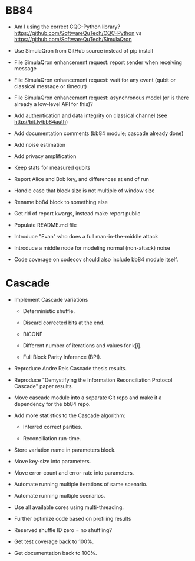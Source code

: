 # BB84

  * Am I using the correct CQC-Python library? https://github.com/SoftwareQuTech/CQC-Python vs https://github.com/SoftwareQuTech/SimulaQron

  * Use SimulaQron from GitHub source instead of pip install

  * File SimulaQron enhancement request: report sender when receiving message

  * File SimulaQron enhancement request: wait for any event (qubit or classical message or timeout)

  * File SimulaQron enhancement request: asynchronous model (or is there already a low-level API for this)?

  * Add authentication and data integrity on classical channel (see http://bit.ly/bb84auth)

  * Add documentation comments (bb84 module; cascade already done)

  * Add noise estimation

  * Add privacy amplification

  * Keep stats for measured qubits

  * Report Alice and Bob key, and differences at end of run

  * Handle case that block size is not multiple of window size

  * Rename bb84 block to something else

  * Get rid of report kwargs, instead make report public

  * Populate README.md file

  * Introduce "Evan" who does a full man-in-the-middle attack

  * Introduce a middle node for modeling normal (non-attack) noise

  * Code coverage on codecov should also include bb84 module itself.

# Cascade

  * Implement Cascade variations

    * Deterministic shuffle.

    * Discard corrected bits at the end.

    * BICONF

    * Different number of iterations and values for k[i].
    
    * Full Block Parity Inference (BPI).

  * Reproduce Andre Reis Cascade thesis results.

  * Reproduce "Demystifying the Information Reconciliation Protocol Cascade" paper results.

  * Move cascade module into a separate Git repo and make it a dependency for the bb84 repo.

  * Add more statistics to the Cascade algorithm:

    * Inferred correct parities.

    * Reconciliation run-time.

  * Store variation name in parameters block.

  * Move key-size into parameters.
  
  * Move error-count and error-rate into parameters.

  * Automate running multiple iterations of same scenario.

  * Automate running multiple scenarios.

  * Use all available cores using multi-threading.

  * Further optimize code based on profiling results

  * Reserved shuffle ID zero = no shuffling?

  * Get test coverage back to 100%.

  * Get documentation back to 100%.
